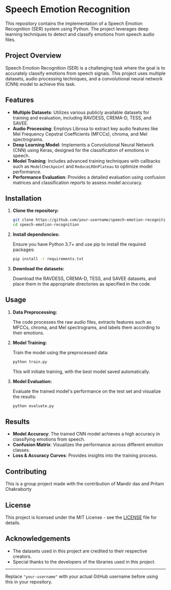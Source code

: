 # Speech Emotion Recognition

This repository contains the implementation of a Speech Emotion Recognition (SER) system using Python. The project leverages deep learning techniques to detect and classify emotions from speech audio files.

## Project Overview

Speech Emotion Recognition (SER) is a challenging task where the goal is to accurately classify emotions from speech signals. This project uses multiple datasets, audio processing techniques, and a convolutional neural network (CNN) model to achieve this task.

## Features

- **Multiple Datasets**: Utilizes various publicly available datasets for training and evaluation, including RAVDESS, CREMA-D, TESS, and SAVEE.
- **Audio Processing**: Employs Librosa to extract key audio features like Mel Frequency Cepstral Coefficients (MFCCs), chroma, and Mel spectrograms.
- **Deep Learning Model**: Implements a Convolutional Neural Network (CNN) using Keras, designed for the classification of emotions in speech.
- **Model Training**: Includes advanced training techniques with callbacks such as `ModelCheckpoint` and `ReduceLROnPlateau` to optimize model performance.
- **Performance Evaluation**: Provides a detailed evaluation using confusion matrices and classification reports to assess model accuracy.

## Installation

1. **Clone the repository:**

   ```bash
   git clone https://github.com/your-username/speech-emotion-recognition.git
   cd speech-emotion-recognition
   ```

2. **Install dependencies:**

   Ensure you have Python 3.7+ and use pip to install the required packages:

   ```bash
   pip install -r requirements.txt
   ```

3. **Download the datasets:**

   Download the RAVDESS, CREMA-D, TESS, and SAVEE datasets, and place them in the appropriate directories as specified in the code.

## Usage

1. **Data Preprocessing:**

   The code processes the raw audio files, extracts features such as MFCCs, chroma, and Mel spectrograms, and labels them according to their emotions.

2. **Model Training:**

   Train the model using the preprocessed data:

   ```bash
   python train.py
   ```

   This will initiate training, with the best model saved automatically.

3. **Model Evaluation:**

   Evaluate the trained model's performance on the test set and visualize the results:

   ```bash
   python evaluate.py
   ```

## Results

- **Model Accuracy**: The trained CNN model achieves a high accuracy in classifying emotions from speech.
- **Confusion Matrix**: Visualizes the performance across different emotion classes.
- **Loss & Accuracy Curves**: Provides insights into the training process.

## Contributing
This is a group project made with the contribution of Mandir das and Pritam Chakraborty

## License

This project is licensed under the MIT License - see the [LICENSE](LICENSE) file for details.

## Acknowledgements

- The datasets used in this project are credited to their respective creators.
- Special thanks to the developers of the libraries used in this project.

---

Replace `"your-username"` with your actual GitHub username before using this in your repository.

